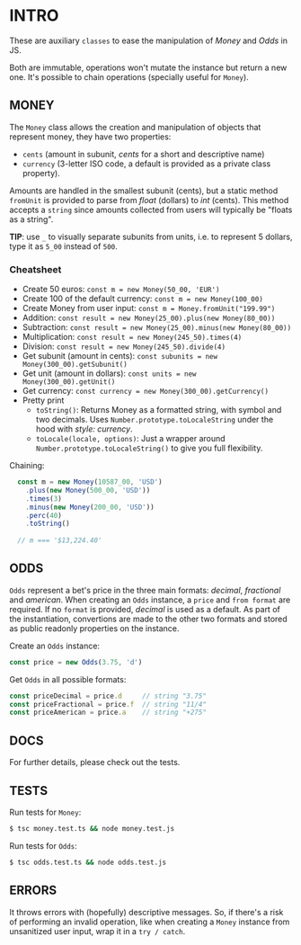 # INTRO

These are auxiliary `classes` to ease the manipulation of _Money_ and _Odds_ in JS.

Both are immutable, operations won't mutate the instance but return a new one. It's possible to chain operations (specially useful for `Money`).


## MONEY

The `Money` class allows the creation and manipulation of objects that represent money, they have two properties:
- `cents` (amount in subunit, _cents_ for a short and descriptive name)
- `currency` (3-letter ISO code, a default is provided as a private class property).

Amounts are handled in the smallest subunit (cents), but a static method `fromUnit` is provided to parse from _float_ (dollars) to _int_ (cents). This method accepts a `string` since amounts collected from users will typically be "floats as a string".

**TIP**: use `_` to visually separate subunits from units, i.e. to represent 5 dollars, type it as `5_00` instead of `500`.

### **Cheatsheet**
- Create 50 euros: `const m = new Money(50_00, 'EUR')`
- Create 100 of the default currency: `const m = new Money(100_00)`
- Create Money from user input: `const m = Money.fromUnit("199.99")`
- Addition: `const result = new Money(25_00).plus(new Money(80_00))`
- Subtraction: `const result = new Money(25_00).minus(new Money(80_00))`
- Multiplication: `const result = new Money(245_50).times(4)`
- Division: `const result = new Money(245_50).divide(4)`
- Get subunit (amount in cents): `const subunits = new Money(300_00).getSubunit()`
- Get unit (amount in dollars): `const units = new Money(300_00).getUnit()`
- Get currency: `const currency = new Money(300_00).getCurrency()`
- Pretty print
  - `toString()`: Returns Money as a formatted string, with symbol and two decimals. Uses `Number.prototype.toLocaleString` under the hood with _style: currency_.
  - `toLocale(locale, options)`: Just a wrapper around `Number.prototype.toLocaleString()` to give you full flexibility.

Chaining:
```javascript
  const m = new Money(10587_00, 'USD')
    .plus(new Money(500_00, 'USD'))
    .times(3)
    .minus(new Money(200_00, 'USD'))
    .perc(40)
    .toString()
  
  // m === '$13,224.40'
````


## ODDS

`Odds` represent a bet's price in the three main formats: _decimal_, _fractional_ and _american_. When creating an `Odds` instance, a `price` and `from format` are required. If no `format` is provided, _decimal_ is used as a default. As part of the instantiation, convertions are made to the other two formats and stored as public readonly properties on the instance.

Create an `Odds` instance:
```javascript
const price = new Odds(3.75, 'd')
```

Get `Odds` in all possible formats:
```javascript
const priceDecimal = price.d     // string "3.75"
const priceFractional = price.f  // string "11/4"
const priceAmerican = price.a    // string "+275"
```

## DOCS
For further details, please check out the tests.


## TESTS

Run tests for `Money`:
```sh
$ tsc money.test.ts && node money.test.js
```

Run tests for `Odds`:
```sh
$ tsc odds.test.ts && node odds.test.js
```


## ERRORS
It throws errors with (hopefully) descriptive messages. So, if there's a risk of performing an invalid operation, like when creating a `Money` instance from unsanitized user input, wrap it in a `try / catch`.
